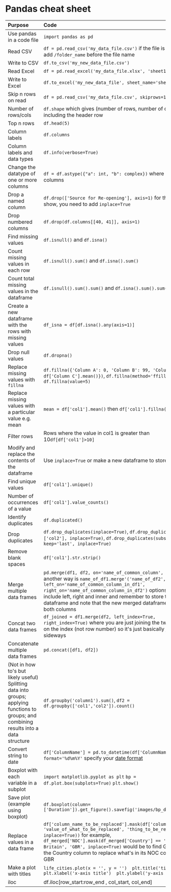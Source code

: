 # Pandas cheat sheet

| Purpose | Code |
| :----- | :----- |
| Use pandas in a code file | `import pandas as pd` |
| Read CSV | `df = pd.read_csv('my_data_file.csv')` if the file is in a folder, add `/folder_name` before the file name |
| Write to CSV | `df.to_csv('my_new_data_file.csv')` |
| Read Excel | `df = pd.read_excel('my_data_file.xlsx', 'sheet1')`  |
| Write to Excel | `df.to_excel('my_new_data_file', sheet_name='sheet1')` |
| Skip n rows on read | `df = pd.read_csv('my_data_file.csv', skiprows=1)` | 
| Number of rows/cols | `df.shape` which gives (number of rows, number of columns) including the header row|
| Top n rows | `df.head(5)` |
| Column labels | `df.columns` |
| Column labels and data types| `df.info(verbose=True)` |
| Change the datatype of one or more columns| `df = df.astype({"a": int, "b": complex})` where a and b are columns|
| Drop a named column | `df.drop(['Source for Re-opening'], axis=1)` for the edits to show, you need to add  `inplace=True`|
| Drop numbered columns | `df.drop(df.columns[[40, 41]], axis=1)` |
| Find missing values | `df.isnull()` and `df.isna()` |
| Count missing values in each row | `df.isnull().sum()` and `df.isna().sum()`|
| Count total missing values in the dataframe | `df.isnull().sum().sum()` and `df.isna().sum().sum()` |
| Create a new dataframe with the rows with missing values | `df_isna = df[df.isna().any(axis=1)]` |
| Drop null values | `df.dropna()` |
| Replace missing values with `fillna` | `df.fillna({'Column A': 0, 'Column B': 99, 'Column C': df['Column C'].mean()})`, `df.fillna(method='ffill', axis=1)`, `df.fillna(value=5)`  |
| Replace missing values with a particular value e.g. mean | `mean = df['col1'].mean()` then `df['col1'].fillna(mean)` |
| Filter rows | Rows where the value in col1 is greater than 10`df[df['col1']>10]` |
| Modify and replace the contents of the dataframe | Use `inplace=True` or make a new dataframe to store it  |
| Find unique values | `df['col1'].unique()` |
| Number of occurrences of a value | `df['col1'].value_counts()` |
| Identify duplicates | `df.duplicated()` |
| Drop duplicates | `df.drop_duplicates(inplace=True)`, `df.drop_duplicates(subset=['col2'], inplace=True)`, `df.drop_duplicates(subset=['col2'], keep='last', inplace=True)` |
| Remove blank spaces | `df['col1'].str.strip()` |
| Merge multiple data frames | `pd.merge(df1, df2, on='name_of_common_column', how='outer'`, another way is `name_of_df1.merge'('name_of_df2', how='left', left_on='name_of_common_column_in_df1', right_on='name_of_common_column_in_df2')` options for `how=` include left, right and inner and remember to store this in a new dataframe and note that the new merged dataframe would have both columns|
| Concat two data frames | `df_joined = df1.merge(df2, left_index=True, right_index=True)` where you are just joining the two dataframes on the index (not row number) so it's just basically joining them sideways|
| Concatenate multiple data frames | `pd.concat([df1, df2])` |
| (Not in how to's but likely useful) Splitting data into groups; applying functions to groups; and combining results into a data structure | `df.groupby('column1').sum()`, `df2 = df.groupby(['col1','col2']).count()` |
| Convert string to date | `df['ColumnName'] = pd.to_datetime(df['ColumnName'], format='%d%m%Y'` specify your [date format](https://docs.python.org/3/library/datetime.html#strftime-and-strptime-format-codes) |
| Boxplot with each variable in a subplot | `import matplotlib.pyplot as plt` `bp = df.plot.box(subplots=True)` `plt.show()` |
| Save plot (example using boxplot) | `df.boxplot(column=['Duration']).get_figure().savefig('images/bp_duration.png')` |
| Replace values in a data frame | `df['column_name_to_be_replaced'].mask(df['column_name'] == 'value_of_what_to_be_replaced', 'thing_to_be_replaced', inplace=True))` for example, `df_merged['NOC'].mask(df_merged['Country'] == 'Great Britain', 'GBR', inplace=True)`  would be to find Great Britain in the Country column to replace what's in its NOC column with GBR|
| Make a plot with titles | `life_cities.plot(x = '', y = '')  plt.title('title')  plt.xlabel('x-axis title')  plt.ylabel('y-axis title')`|
|iloc | df.iloc[row_start:row_end , col_start, col_end] |
